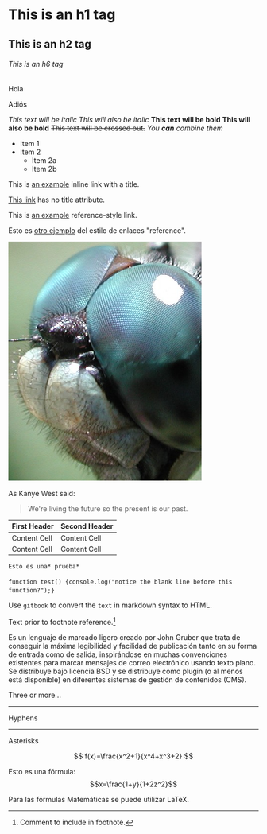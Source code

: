 # This is an h1 tag 
## This is an h2 tag
###### This is an h6 tag 


Hola

Adiós 

*This text will be italic* _This will also be italic_ **This text will be bold** __This will also be bold__ ~~This text will be crossed out.~~ _You **can** combine them_

* Item 1 
* Item 2 
    * Item 2a 
    * Item 2b 
    
This is [an example](http://example.com/ "Title") inline link with a title. 
 
[This link](http://example.net/) has no title attribute. 
 
This is [an example][id1] reference-style link. 
 
[id1]: http://example.com/  "Optional Title Here"

Esto es [otro ejemplo][id2] del estilo de enlaces "reference". 
 
[id2]: http://www.ull.es/  "Universidad de La Laguna"

![Una imagen de GitBook](/assets/Dragonflyeye.jpg)

As Kanye West said: 
> We're living the future so 
> the present is our past. 

| First Header | Second Header | 
| ------------ | ------------- | 
| Content Cell | Content Cell  | 
| Content Cell | Content Cell  | 

    Esto es una* prueba*
    
```function test() {console.log("notice the blank line before this function?");}```

Use `gitbook` to convert the `text` in markdown
syntax to HTML.


Text prior to footnote reference.[^2]

Es un lenguaje de marcado ligero creado por John Gruber que trata de conseguir la máxima legibilidad y facilidad de publicación tanto en su forma de entrada como de salida, inspirándose en muchas convenciones existentes para marcar mensajes de correo electrónico usando texto plano. Se distribuye bajo licencia BSD y se distribuye como plugin (o al menos está disponible) en diferentes sistemas de gestión de contenidos (CMS).

[^2]: Comment to include in footnote.

Three or more... 

--- 
Hyphens 
*** 
Asterisks 

$$
f(x)=\frac{x^2+1}{x^4+x^3+2}
$$

Esto es una fórmula: $$x=\frac{1+y}{1+2z^2}$$

Para las fórmulas Matemáticas se puede utilizar LaTeX.












